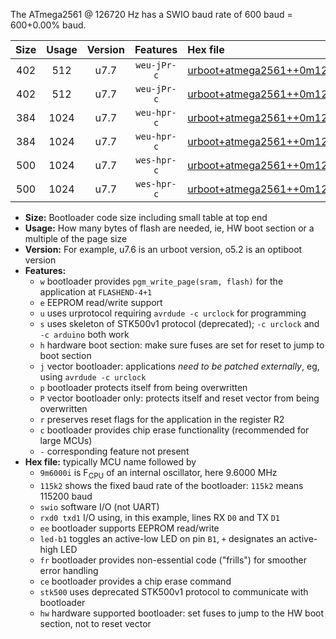 The ATmega2561 @ 126720 Hz has a SWIO baud rate of 600 baud = 600+0.00% baud.

|Size|Usage|Version|Features|Hex file|
|:-:|:-:|:-:|:-:|:--|
|402|512|u7.7|`weu-jPr-c`|[urboot+atmega2561++0m126720i++++0k6_swio_rxd2_txd3_ee_led+b5_fr_ce.hex](https://raw.githubusercontent.com/stefanrueger/urboot.hex/main/cores/megacore/atmega2561/internal_oscillator/fint++0m126720_Hz/br++++0k6_bps/urboot+atmega2561++0m126720i++++0k6_swio_rxd2_txd3_ee_led+b5_fr_ce.hex)|
|402|512|u7.7|`weu-jPr-c`|[urboot+atmega2561++0m126720i++++0k6_swio_rxe0_txe1_ee_led+b5_fr_ce.hex](https://raw.githubusercontent.com/stefanrueger/urboot.hex/main/cores/megacore/atmega2561/internal_oscillator/fint++0m126720_Hz/br++++0k6_bps/urboot+atmega2561++0m126720i++++0k6_swio_rxe0_txe1_ee_led+b5_fr_ce.hex)|
|384|1024|u7.7|`weu-hpr-c`|[urboot+atmega2561++0m126720i++++0k6_swio_rxd2_txd3_ee_led+b5_fr_ce_hw.hex](https://raw.githubusercontent.com/stefanrueger/urboot.hex/main/cores/megacore/atmega2561/internal_oscillator/fint++0m126720_Hz/br++++0k6_bps/urboot+atmega2561++0m126720i++++0k6_swio_rxd2_txd3_ee_led+b5_fr_ce_hw.hex)|
|384|1024|u7.7|`weu-hpr-c`|[urboot+atmega2561++0m126720i++++0k6_swio_rxe0_txe1_ee_led+b5_fr_ce_hw.hex](https://raw.githubusercontent.com/stefanrueger/urboot.hex/main/cores/megacore/atmega2561/internal_oscillator/fint++0m126720_Hz/br++++0k6_bps/urboot+atmega2561++0m126720i++++0k6_swio_rxe0_txe1_ee_led+b5_fr_ce_hw.hex)|
|500|1024|u7.7|`wes-hpr-c`|[urboot+atmega2561++0m126720i++++0k6_swio_rxd2_txd3_ee_led+b5_fr_ce_stk500_hw.hex](https://raw.githubusercontent.com/stefanrueger/urboot.hex/main/cores/megacore/atmega2561/internal_oscillator/fint++0m126720_Hz/br++++0k6_bps/urboot+atmega2561++0m126720i++++0k6_swio_rxd2_txd3_ee_led+b5_fr_ce_stk500_hw.hex)|
|500|1024|u7.7|`wes-hpr-c`|[urboot+atmega2561++0m126720i++++0k6_swio_rxe0_txe1_ee_led+b5_fr_ce_stk500_hw.hex](https://raw.githubusercontent.com/stefanrueger/urboot.hex/main/cores/megacore/atmega2561/internal_oscillator/fint++0m126720_Hz/br++++0k6_bps/urboot+atmega2561++0m126720i++++0k6_swio_rxe0_txe1_ee_led+b5_fr_ce_stk500_hw.hex)|

- **Size:** Bootloader code size including small table at top end
- **Usage:** How many bytes of flash are needed, ie, HW boot section or a multiple of the page size
- **Version:** For example, u7.6 is an urboot version, o5.2 is an optiboot version
- **Features:**
  + `w` bootloader provides `pgm_write_page(sram, flash)` for the application at `FLASHEND-4+1`
  + `e` EEPROM read/write support
  + `u` uses urprotocol requiring `avrdude -c urclock` for programming
  + `s` uses skeleton of STK500v1 protocol (deprecated); `-c urclock` and `-c arduino` both work
  + `h` hardware boot section: make sure fuses are set for reset to jump to boot section
  + `j` vector bootloader: applications *need to be patched externally*, eg, using `avrdude -c urclock`
  + `p` bootloader protects itself from being overwritten
  + `P` vector bootloader only: protects itself and reset vector from being overwritten
  + `r` preserves reset flags for the application in the register R2
  + `c` bootloader provides chip erase functionality (recommended for large MCUs)
  + `-` corresponding feature not present
- **Hex file:** typically MCU name followed by
  + `9m6000i` is F<sub>CPU</sub> of an internal oscillator, here 9.6000 MHz
  + `115k2` shows the fixed baud rate of the bootloader: `115k2` means 115200 baud
  + `swio` software I/O (not UART)
  + `rxd0 txd1` I/O using, in this example, lines RX `D0` and TX `D1`
  + `ee` bootloader supports EEPROM read/write
  + `led-b1` toggles an active-low LED on pin `B1`, `+` designates an active-high LED
  + `fr` bootloader provides non-essential code ("frills") for smoother error handling
  + `ce` bootloader provides a chip erase command
  + `stk500` uses deprecated STK500v1 protocol to communicate with bootloader
  + `hw` hardware supported bootloader: set fuses to jump to the HW boot section, not to reset vector
